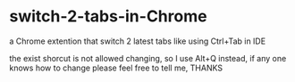 # switch-2-tabs-in-Chrome
a Chrome extention that switch 2 latest tabs like using Ctrl+Tab in IDE

the exist shorcut is not allowed changing, so I use Alt+Q instead, if any one knows how to change please feel free to tell me, THANKS
